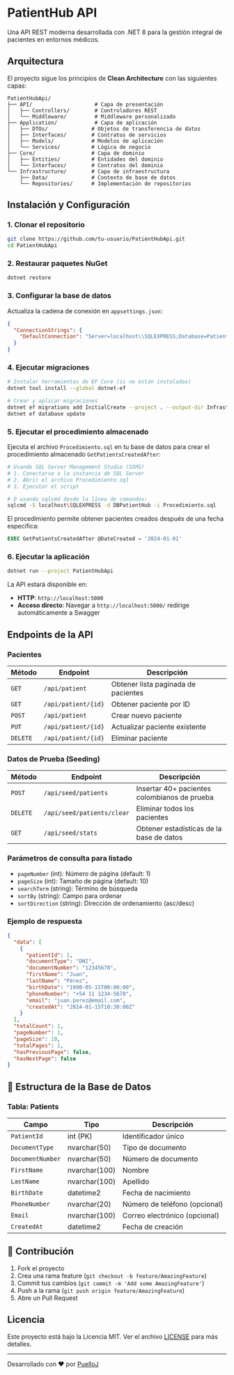 # PatientHub API

Una API REST moderna desarrollada con .NET 8 para la gestión integral de pacientes en entornos médicos.

## Arquitectura

El proyecto sigue los principios de **Clean Architecture** con las siguientes capas:

```
PatientHubApi/
├── API/                    # Capa de presentación
│   ├── Controllers/        # Controladores REST
│   └── Middleware/         # Middleware personalizado
├── Application/            # Capa de aplicación
│   ├── DTOs/              # Objetos de transferencia de datos
│   ├── Interfaces/        # Contratos de servicios
│   ├── Models/            # Modelos de aplicación
│   └── Services/          # Lógica de negocio
├── Core/                  # Capa de dominio
│   ├── Entities/          # Entidades del dominio
│   └── Interfaces/        # Contratos del dominio
└── Infrastructure/        # Capa de infraestructura
    ├── Data/              # Contexto de base de datos
    └── Repositories/      # Implementación de repositorios
```

## Instalación y Configuración

### 1. Clonar el repositorio

```bash
git clone https://github.com/tu-usuario/PatientHubApi.git
cd PatientHubApi
```

### 2. Restaurar paquetes NuGet

```bash
dotnet restore
```

### 3. Configurar la base de datos

Actualiza la cadena de conexión en `appsettings.json`:

```json
{
  "ConnectionStrings": {
    "DefaultConnection": "Server=localhost\\SQLEXPRESS;Database=PatientHubDb;Trusted_Connection=True;TrustServerCertificate=True"
  }
}
```

### 4. Ejecutar migraciones

```bash
# Instalar herramientas de EF Core (si no están instaladas)
dotnet tool install --global dotnet-ef

# Crear y aplicar migraciones
dotnet ef migrations add InitialCreate --project . --output-dir Infrastructure/Data/Migrations
dotnet ef database update
```

### 5. Ejecutar el procedimiento almacenado

Ejecuta el archivo `Procedimiento.sql` en tu base de datos para crear el procedimiento almacenado `GetPatientsCreatedAfter`:

```bash
# Usando SQL Server Management Studio (SSMS)
# 1. Conectarse a la instancia de SQL Server
# 2. Abrir el archivo Procedimiento.sql
# 3. Ejecutar el script

# O usando sqlcmd desde la línea de comandos:
sqlcmd -S localhost\SQLEXPRESS -d DBPatientHub -i Procedimiento.sql
```

El procedimiento permite obtener pacientes creados después de una fecha específica:
```sql
EXEC GetPatientsCreatedAfter @DateCreated = '2024-01-01'
```

### 6. Ejecutar la aplicación

```bash
dotnet run --project PatientHubApi
```

La API estará disponible en:
- **HTTP**: `http://localhost:5000`
- **Acceso directo**: Navegar a `http://localhost:5000/` redirige automáticamente a Swagger

## Endpoints de la API

### Pacientes

| Método | Endpoint | Descripción |
|--------|----------|-------------|
| `GET` | `/api/patient` | Obtener lista paginada de pacientes |
| `GET` | `/api/patient/{id}` | Obtener paciente por ID |
| `POST` | `/api/patient` | Crear nuevo paciente |
| `PUT` | `/api/patient/{id}` | Actualizar paciente existente |
| `DELETE` | `/api/patient/{id}` | Eliminar paciente |

### Datos de Prueba (Seeding)

| Método | Endpoint | Descripción |
|--------|----------|-------------|
| `POST` | `/api/seed/patients` | Insertar 40+ pacientes colombianos de prueba |
| `DELETE` | `/api/seed/patients/clear` | Eliminar todos los pacientes |
| `GET` | `/api/seed/stats` | Obtener estadísticas de la base de datos |

### Parámetros de consulta para listado

- `pageNumber` (int): Número de página (default: 1)
- `pageSize` (int): Tamaño de página (default: 10)
- `searchTerm` (string): Término de búsqueda
- `sortBy` (string): Campo para ordenar
- `sortDirection` (string): Dirección de ordenamiento (asc/desc)

### Ejemplo de respuesta

```json
{
  "data": [
    {
      "patientId": 1,
      "documentType": "DNI",
      "documentNumber": "12345678",
      "firstName": "Juan",
      "lastName": "Pérez",
      "birthDate": "1990-05-15T00:00:00",
      "phoneNumber": "+54 11 1234-5678",
      "email": "juan.perez@email.com",
      "createdAt": "2024-01-15T10:30:00Z"
    }
  ],
  "totalCount": 1,
  "pageNumber": 1,
  "pageSize": 10,
  "totalPages": 1,
  "hasPreviousPage": false,
  "hasNextPage": false
}
```



## 📝 Estructura de la Base de Datos

### Tabla: Patients

| Campo | Tipo | Descripción |
|-------|------|-------------|
| `PatientId` | int (PK) | Identificador único |
| `DocumentType` | nvarchar(50) | Tipo de documento |
| `DocumentNumber` | nvarchar(50) | Número de documento |
| `FirstName` | nvarchar(100) | Nombre |
| `LastName` | nvarchar(100) | Apellido |
| `BirthDate` | datetime2 | Fecha de nacimiento |
| `PhoneNumber` | nvarchar(20) | Número de teléfono (opcional) |
| `Email` | nvarchar(100) | Correo electrónico (opcional) |
| `CreatedAt` | datetime2 | Fecha de creación |

## 🤝 Contribución

1. Fork el proyecto
2. Crea una rama feature (`git checkout -b feature/AmazingFeature`)
3. Commit tus cambios (`git commit -m 'Add some AmazingFeature'`)
4. Push a la rama (`git push origin feature/AmazingFeature`)
5. Abre un Pull Request


## Licencia

Este proyecto está bajo la Licencia MIT. Ver el archivo [LICENSE](LICENSE) para más detalles.

---

Desarrollado con ❤️ por [PuelloJ](https://github.com/PuelloJ) 